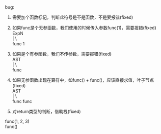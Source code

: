 bug:  
1. 需要加个函数标记，判断此符号是不是函数，不是要报错(fixed)  
2. 如果func是个无参函数，我们使用的时候传入参数func(1)，需要报错(fixed)  
ExpN  
|   \  
func 1  
3. 如果是个有参函数，我们不传参数，需要报错(fixed)  
AST  
|  \  
func  
4. 如果无参函数出现在算符中，如func() + func()，应该直接求值，叶子节点(fixed)  
AST  
|   \  
func  func  
  
5. 对return类型的判断，借助栈(fixed)   
  
func(1, 2, 3)  
func()  
  

